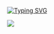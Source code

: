 [![Typing SVG](https://readme-typing-svg.demolab.com?font=Fira+Code&pause=1000&width=435&lines=%E6%AC%A2%E8%BF%8E%E6%9D%A5%E5%88%B0hellolyd2012%E7%9A%84%E4%B8%BB%E9%A1%B5)](https://git.io/typing-svg)

<img align="center" src="https://github-readme-stats.vercel.app/api/wakatime?username={hellolyd2012}&theme=transparent&hide_border=true&layout=compact&langs_count=22" />
